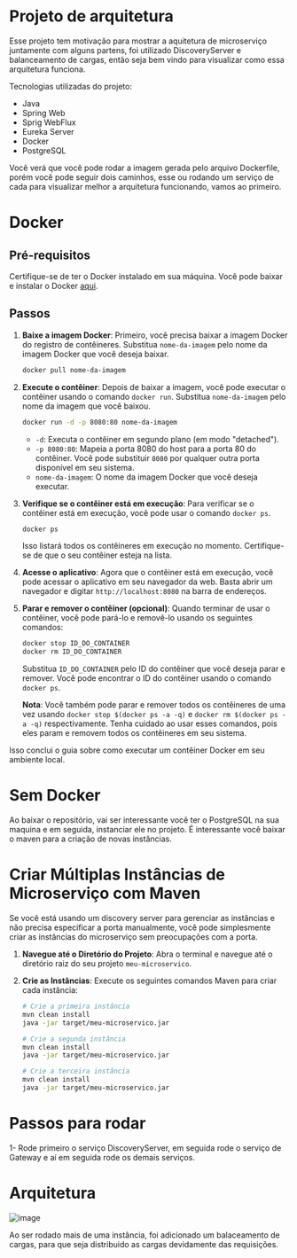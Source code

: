 # Projeto de arquitetura

Esse projeto tem motivação para mostrar a aquitetura de microserviço juntamente com alguns partens, foi utilizado DiscoveryServer e balanceamento de cargas, então seja bem vindo para visualizar como essa arquitetura funciona.

Tecnologias utilizadas do projeto:

- Java
- Spring Web
- Sprig WebFlux
- Eureka Server
- Docker
- PostgreSQL

Você verá que você pode rodar a imagem gerada pelo arquivo Dockerfile, porém você pode seguir dois caminhos, esse ou rodando um serviço de cada para visualizar melhor a arquitetura funcionando, vamos ao primeiro.

# Docker

## Pré-requisitos

Certifique-se de ter o Docker instalado em sua máquina. Você pode baixar e instalar o Docker [aqui](https://www.docker.com/get-started).

## Passos

1. **Baixe a imagem Docker**: Primeiro, você precisa baixar a imagem Docker do registro de contêineres. Substitua `nome-da-imagem` pelo nome da imagem Docker que você deseja baixar.

   ```bash
   docker pull nome-da-imagem
   ```

2. **Execute o contêiner**: Depois de baixar a imagem, você pode executar o contêiner usando o comando `docker run`. Substitua `nome-da-imagem` pelo nome da imagem que você baixou.

   ```bash
   docker run -d -p 8080:80 nome-da-imagem
   ```

   - `-d`: Executa o contêiner em segundo plano (em modo "detached").
   - `-p 8080:80`: Mapeia a porta 8080 do host para a porta 80 do contêiner. Você pode substituir `8080` por qualquer outra porta disponível em seu sistema.
   - `nome-da-imagem`: O nome da imagem Docker que você deseja executar.

3. **Verifique se o contêiner está em execução**: Para verificar se o contêiner está em execução, você pode usar o comando `docker ps`.

   ```bash
   docker ps
   ```

   Isso listará todos os contêineres em execução no momento. Certifique-se de que o seu contêiner esteja na lista.

4. **Acesse o aplicativo**: Agora que o contêiner está em execução, você pode acessar o aplicativo em seu navegador da web. Basta abrir um navegador e digitar `http://localhost:8080` na barra de endereços.

5. **Parar e remover o contêiner (opcional)**: Quando terminar de usar o contêiner, você pode pará-lo e removê-lo usando os seguintes comandos:

   ```bash
   docker stop ID_DO_CONTAINER
   docker rm ID_DO_CONTAINER
   ```

   Substitua `ID_DO_CONTAINER` pelo ID do contêiner que você deseja parar e remover. Você pode encontrar o ID do contêiner usando o comando `docker ps`.
   
   **Nota**: Você também pode parar e remover todos os contêineres de uma vez usando `docker stop $(docker ps -a -q)` e `docker rm $(docker ps -a -q)` respectivamente. Tenha cuidado ao usar esses comandos, pois eles param e removem todos os contêineres em seu sistema.

Isso conclui o guia sobre como executar um contêiner Docker em seu ambiente local.

# Sem Docker

Ao baixar o repositório, vai ser interessante você ter o PostgreSQL na sua maquina e em seguida, instanciar ele no projeto.
É interessante você baixar o maven para a criação de novas instâncias.

# Criar Múltiplas Instâncias de Microserviço com Maven

Se você está usando um discovery server para gerenciar as instâncias e não precisa especificar a porta manualmente, você pode simplesmente criar as instâncias do microserviço sem preocupações com a porta.

1. **Navegue até o Diretório do Projeto**: Abra o terminal e navegue até o diretório raiz do seu projeto `meu-microservico`.

2. **Crie as Instâncias**: Execute os seguintes comandos Maven para criar cada instância:

   ```bash
   # Crie a primeira instância
   mvn clean install
   java -jar target/meu-microservico.jar

   # Crie a segunda instância
   mvn clean install
   java -jar target/meu-microservico.jar

   # Crie a terceira instância
   mvn clean install
   java -jar target/meu-microservico.jar

# Passos para rodar

1- Rode primeiro o serviço DiscoveryServer, em seguida rode o serviço de Gateway e aí em seguida rode os demais serviços.

# Arquitetura 

![image](https://github.com/MarlonJerold/arquiteturamicroservice/assets/63025001/4ad458cd-7345-437b-bd6e-eb8f7cc287c8)

Ao ser rodado mais de uma instância, foi adicionado um balaceamento de cargas, para que seja distribuido as cargas devidamente das requisições.


  
